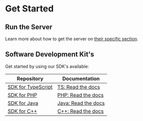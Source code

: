 # Get Started

## Run the Server

Learn more about how to get the server on [their specific section](about-server.md).

## Software Development Kit's

Get started by using our SDK's available:


| Repository             | Documentation           |
|------------------------|-------------------------|
| [SDK for TypeScript][] | [TS: Read the docs][]   |
| [SDK for PHP][]        | [PHP: Read the docs][]  |
| [SDK for Java][]       | [Java: Read the docs][] |
| [SDK for C++][]        | [C++: Read the docs][]  |


[Throttr Server Repository]: https://github.com/throttr/throttr
[SDK for TypeScript]: https://github.com/throttr/typescript
[SDK for PHP]: https://github.com/throttr/php
[SDK for Java]: https://github.com/throttr/java
[SDK for C++]: https://github.com/throttr/cpp
[TS: Read the docs]: ./sdk/typescript.md
[PHP: Read the docs]: ./sdk/php.md
[Java: Read the docs]: ./sdk/java.md
[C++: Read the docs]: ./sdk/cpp.md